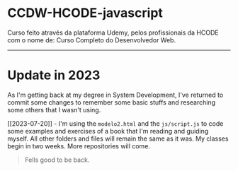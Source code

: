 # CCDW-HCODE-javascript
Curso feito através da plataforma Udemy, pelos profissionais da HCODE com o nome de: Curso Completo do Desenvolvedor Web.

------------------------------------------
# Update in 2023

As I'm getting back at my degree in System Development, I've returned to commit some changes to remember some basic stuffs and researching some others that I wasn't using. 

[[2023-07-20]] - I'm using the `modelo2.html` and the `js/script.js` to code some examples and exercises of a book that I'm reading and guiding myself. 
All other folders and files will remain the same as it was. My classes begin in two weeks. More repositories will come. 

> Fells good to be back. 
